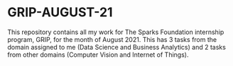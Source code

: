 # GRIP-AUGUST-21
This repository contains all my work for The Sparks Foundation internship program, GRIP, for the month of August 2021. This has 3 tasks from the domain assigned to me (Data Science and Business Analytics) and 2 tasks from other domains (Computer Vision and Internet of Things).
